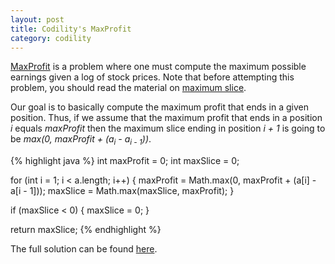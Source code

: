 ```yaml
---
layout: post
title: Codility's MaxProfit
category: codility
---
```


[MaxProfit](https://codility.com/demo/take-sample-test/max_profit) is a problem where one must compute the maximum possible earnings given a log of stock prices. Note that before attempting this problem, you should read the material on [maximum slice](https://codility.com/media/train/7-MaxSlice.pdf).

Our goal is to basically compute the maximum profit that ends in a given position. Thus, if we assume that the maximum profit that ends in a position _i_ equals _maxProfit_ then the maximum slice ending in position _i + 1_ is going to be _max(0, maxProfit + (a<sub>i</sub> - a<sub>i - 1</sub>))_.

{% highlight java %}
int maxProfit = 0;
int maxSlice = 0;

for (int i = 1; i < a.length; i++) {
    maxProfit = Math.max(0, maxProfit + (a[i] - a[i - 1]));
    maxSlice = Math.max(maxSlice, maxProfit);
}

if (maxSlice < 0) {
    maxSlice = 0;
}

return maxSlice;
{% endhighlight %}

The full solution can be found [here](https://github.com/luisramalho/codility/blob/master/codility/L7E1MaxProfit.java).
